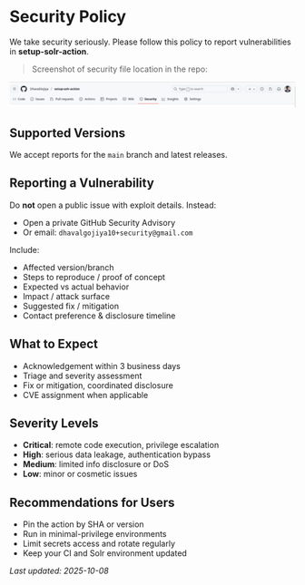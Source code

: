 # Security Policy

We take security seriously. Please follow this policy to report vulnerabilities in **setup-solr-action**.

> Screenshot of security file location in the repo:

![Security Tab](https://raw.githubusercontent.com/DhavalGojiya/setup-solr-action/main/assets/images/security-tab.png)

## Supported Versions

We accept reports for the `main` branch and latest releases.

## Reporting a Vulnerability

Do **not** open a public issue with exploit details. Instead:

- Open a private GitHub Security Advisory
- Or email: `dhavalgojiya10+security@gmail.com`

Include:

- Affected version/branch
- Steps to reproduce / proof of concept
- Expected vs actual behavior
- Impact / attack surface
- Suggested fix / mitigation
- Contact preference & disclosure timeline

## What to Expect

- Acknowledgement within 3 business days
- Triage and severity assessment
- Fix or mitigation, coordinated disclosure
- CVE assignment when applicable

## Severity Levels

- **Critical**: remote code execution, privilege escalation
- **High**: serious data leakage, authentication bypass
- **Medium**: limited info disclosure or DoS
- **Low**: minor or cosmetic issues

## Recommendations for Users

- Pin the action by SHA or version
- Run in minimal-privilege environments
- Limit secrets access and rotate regularly
- Keep your CI and Solr environment updated

_Last updated: 2025-10-08_
